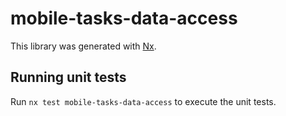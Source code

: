 # mobile-tasks-data-access

This library was generated with [Nx](https://nx.dev).

## Running unit tests

Run `nx test mobile-tasks-data-access` to execute the unit tests.
